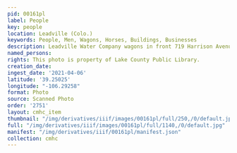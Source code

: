 ```yaml
---
pid: 00161pl
label: People
key: people
location: Leadville (Colo.)
keywords: People, Men, Wagons, Horses, Buildings, Businesses
description: Leadville Water Company wagons in front 719 Harrison Avenue
named_persons: 
rights: This photo is property of Lake County Public Library.
creation_date: 
ingest_date: '2021-04-06'
latitude: '39.25025'
longitude: "-106.29258"
format: Photo
source: Scanned Photo
order: '2751'
layout: cmhc_item
thumbnail: "/img/derivatives/iiif/images/00161pl/full/250,/0/default.jpg"
full: "/img/derivatives/iiif/images/00161pl/full/1140,/0/default.jpg"
manifest: "/img/derivatives/iiif/00161pl/manifest.json"
collection: cmhc
---
```

